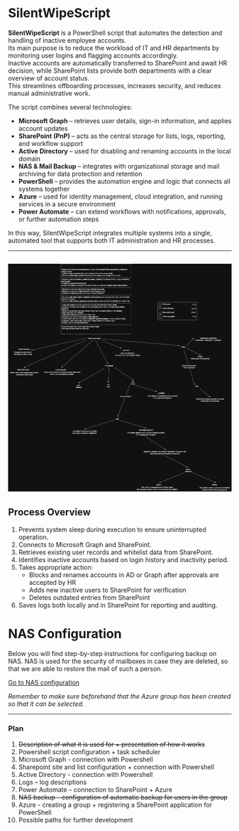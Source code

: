 # SilentWipeScript

**SilentWipeScript** is a PowerShell script that automates the detection and handling of inactive employee accounts.  
Its main purpose is to reduce the workload of IT and HR departments by monitoring user logins and flagging accounts accordingly.  
Inactive accounts are automatically transferred to SharePoint and await HR decision, while SharePoint lists provide both departments with a clear overview of account status.  
This streamlines offboarding processes, increases security, and reduces manual administrative work.

The script combines several technologies:  
- **Microsoft Graph** – retrieves user details, sign-in information, and applies account updates  
- **SharePoint (PnP)** – acts as the central storage for lists, logs, reporting, and workflow support  
- **Active Directory** – used for disabling and renaming accounts in the local domain  
- **NAS & Mail Backup** – integrates with organizational storage and mail archiving for data protection and retention  
- **PowerShell** – provides the automation engine and logic that connects all systems together  
- **Azure** – used for identity management, cloud integration, and running services in a secure environment  
- **Power Automate** – can extend workflows with notifications, approvals, or further automation steps  


In this way, SilentWipeScript integrates multiple systems into a single, automated tool that supports both IT administration and HR processes.

---
![diagram-photo](diagram.png)
---

## Process Overview

1. Prevents system sleep during execution to ensure uninterrupted operation.  
2. Connects to Microsoft Graph and SharePoint.  
3. Retrieves existing user records and whitelist data from SharePoint.  
4. Identifies inactive accounts based on login history and inactivity period.  
5. Takes appropriate action:  
   - Blocks and renames accounts in AD or Graph after approvals are accepted by HR 
   - Adds new inactive users to SharePoint for verification  
   - Deletes outdated entries from SharePoint  
6. Saves logs both locally and in SharePoint for reporting and auditing.



# NAS Configuration
Below you will find step-by-step instructions for configuring backup on NAS. NAS is used for the security of mailboxes in case they are deleted, so that we are able to restore the mail of such a person. 

[Go to NAS configuration](NAS/README.md)

*Remember to make sure beforehand that the Azure group has been created so that it can be selected.*

---
### Plan
1. ~~Description of what it is used for + presentation of how it works~~
2. Powershell script configuration + task scheduler
3. Microsoft Graph - connection with Powershell
4. Sharepoint site and list configuration + connection with Powershell
5. Active Directory - connection with Powershell
6. Logs – log descriptions
7. Power Automate – connection to SharePoint + Azure
8. ~~NAS backup – configuration of automatic backup for users in the group~~
9. Azure - creating a group + registering a SharePoint application for PowerShell
10. Possible paths for further development